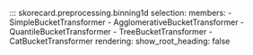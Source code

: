 ::: skorecard.preprocessing.binning1d
    selection:
        members:
            - SimpleBucketTransformer
            - AgglomerativeBucketTransformer
            - QuantileBucketTransformer
            - TreeBucketTransformer
            - CatBucketTransformer
    rendering:
        show_root_heading: false